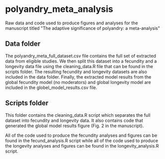 # polyandry_meta_analysis
Raw data and code used to produce figures and analyses for the manuscript titled "The adaptive significance of polyandry: a meta-analysis"

## Data folder
The polyandry_meta_full_dataset.csv file contains the full set of extracted data from eligible studies. We then split this dataset into a fecundity and a longevity data file using the cleaning_data.R file that can be found in the scripts folder. The resulting fecundity and longevity datasets are also included in the data folder. Finally, the extracted model results from the global fecundity model (no moderators) and global longevity model are included in the globel_model_results.csv file.

## Scripts folder
This folder contains the cleaning_data.R script which separates the full dataset into fecundity and longevity data. It also contains code that generated the global model results figure (Fig. 2 in the manuscript). 

All of the code used to produce the fecundity analyses and figures can be found in the fecund_analysis.R script while all of the code used to produce the longevity analyses and figures can be found in the longevity_analysis.R script. 

